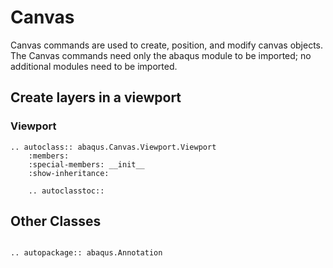 # Canvas

Canvas commands are used to create, position, and modify canvas objects. The Canvas commands need only the abaqus module to be imported; no additional modules need to be imported.

## Create layers in a viewport

### Viewport

```{eval-rst}
.. autoclass:: abaqus.Canvas.Viewport.Viewport
    :members:
    :special-members: __init__
    :show-inheritance:

    .. autoclasstoc::

```

## Other Classes

```{eval-rst}

.. autopackage:: abaqus.Annotation
```
